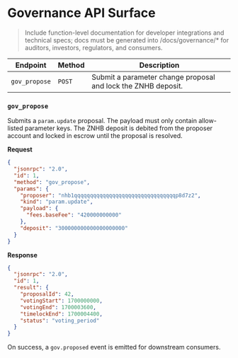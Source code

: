 # Governance API Surface

> Include function-level documentation for developer integrations and technical specs; docs must be generated into /docs/governance/* for auditors, investors, regulators, and consumers.

| Endpoint | Method | Description |
| --- | --- | --- |
| `gov_propose` | `POST` | Submit a parameter change proposal and lock the ZNHB deposit. |

### `gov_propose`

Submits a `param.update` proposal. The payload must only contain allow-listed parameter keys. The ZNHB deposit is debited from the proposer account and locked in escrow until the proposal is resolved.

**Request**

```json
{
  "jsonrpc": "2.0",
  "id": 1,
  "method": "gov_propose",
  "params": {
    "proposer": "nhb1qqqqqqqqqqqqqqqqqqqqqqqqqqqqqqqqp8d7z2",
    "kind": "param.update",
    "payload": {
      "fees.baseFee": "420000000000"
    },
    "deposit": "300000000000000000000"
  }
}
```

**Response**

```json
{
  "jsonrpc": "2.0",
  "id": 1,
  "result": {
    "proposalId": 42,
    "votingStart": 1700000000,
    "votingEnd": 1700003600,
    "timelockEnd": 1700004400,
    "status": "voting_period"
  }
}
```

On success, a `gov.proposed` event is emitted for downstream consumers.
